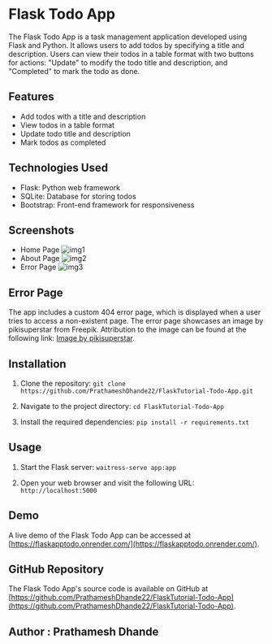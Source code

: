 # Flask Todo App

The Flask Todo App is a task management application developed using Flask and Python. It allows users to add todos by specifying a title and description. Users can view their todos in a table format with two buttons for actions: "Update" to modify the todo title and description, and "Completed" to mark the todo as done.

## Features

- Add todos with a title and description
- View todos in a table format
- Update todo title and description
- Mark todos as completed

## Technologies Used

- Flask: Python web framework
- SQLite: Database for storing todos
- Bootstrap: Front-end framework for responsiveness

## Screenshots
- Home Page
![img1](https://github.com/PrathameshDhande22/FlaskTutorial-Todo-App/assets/87264935/17038d8d-20c1-499c-89a0-b8f2c303e7e7)
- About Page
![img2](https://github.com/PrathameshDhande22/FlaskTutorial-Todo-App/assets/87264935/a71acb5f-4abe-4dfe-ab9e-508baa7adc45)
- Error Page
![img3](https://github.com/PrathameshDhande22/FlaskTutorial-Todo-App/assets/87264935/8a394de4-165c-453c-b9ac-af52235e21df)

## Error Page

The app includes a custom 404 error page, which is displayed when a user tries to access a non-existent page. The error page showcases an image by pikisuperstar from Freepik. Attribution to the image can be found at the following link: [Image by pikisuperstar](https://www.freepik.com/free-vector/error-404-concept-landing-page_4730712.htm#query=404%20page&position=7&from_view=keyword&track=ais).

## Installation

1. Clone the repository:
`git clone https://github.com/PrathameshDhande22/FlaskTutorial-Todo-App.git`

2. Navigate to the project directory:
`cd FlaskTutorial-Todo-App `

3. Install the required dependencies:
`pip install -r requirements.txt`


## Usage

1. Start the Flask server:
`waitress-serve app:app`

2. Open your web browser and visit the following URL: `http://localhost:5000`

## Demo

A live demo of the Flask Todo App can be accessed at [https://flaskapptodo.onrender.com/](https://flaskapptodo.onrender.com/).

## GitHub Repository

The Flask Todo App's source code is available on GitHub at [https://github.com/PrathameshDhande22/FlaskTutorial-Todo-App](https://github.com/PrathameshDhande22/FlaskTutorial-Todo-App).

## Author : Prathamesh Dhande
